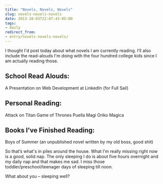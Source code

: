```yaml
---
title: "Novels, Novels, Novels"
slug: novels-novels-novels
date: 2013-10-03T22:07:43-05:00
tags:
- daily
redirect_from:
- entry/novels-novels-novels/
---
```

I thought I'd post today about what novels I am currently reading.  I’ll also include the read-alouds I'm doing with the four hundred college kids since I am actually reading those.

## School Read Alouds:

A Presentation on Web Development at LinkedIn (for Full Sail)

## Personal Reading:

Attack on Titan
Game of Thrones
Puella Magi Oriko Magica

## Books I've Finished Reading:

Boys of Summer (an unpublished novel written by my old boss, good shit)

So that’s what's in piles around the house. What I'm really missing right now is a good, solid nap. The only sleeping I do is about five hours overnight and my daily nap and that makes me sad. I miss those toddler/preschool/teenager days of sleeping till noon.

What about you – sleeping well?
